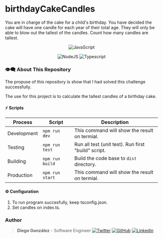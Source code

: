# birthdayCakeCandles
You are in charge of the cake for a child's birthday. You have decided the cake will have one candle for each year of their total age. They will only be able to blow out the tallest of the candles. Count how many candles are tallest.

<p align="center">
    <img src="https://img.shields.io/badge/version-0.2.0-EBCB8B?style=for-the-badge&logo=node.js&logoColor=EBCB8B" alt="JavaScript" />
</p>

<p align="center">
    <img src="https://img.shields.io/badge/v14.X-ECEFF4?style=for-the-badge&logo=Node.js" alt="NodeJS" />
    <img src="https://img.shields.io/badge/supported-A7C9E6?style=for-the-badge&logo=Typescript" alt="Typescript" />
</p>

### 👁️‍🗨️ About This Repository

The propuse of this repository is show that I had solved this challenge successfully.

The use for this project is to calculate the tallest candles of a birthday cake.

#### ⚡️ Scripts

| Process        | Script          | Description                                         |
| -------------- | --------------- | --------------------------------------------------- |
| Development    | `npm run dev`   | This command will show the result on termial.       |
| Testing        | `npm run test`  | Run all test (unit test). Run first "build" script. |
| Building       | `npm run build` | Build the code base to `dist` directory.            |
| Production     | `npm run start` | This command will show the result on termial.       |

#### ⚙️ Configuration

1) To run program succesfully, keep tsconfig.json.
2) Set candles on index.ts.

### Author

> **Diego González** - Software Engineer
[![Twitter](https://img.shields.io/badge/Twitter-ECEFF4?style=for-the-badge&logo=Twitter)](https://twitter.com/diegomdevs)
[![GitHub](https://img.shields.io/badge/GitHub-ECEFF4?style=for-the-badge&logo=GitHub&logoColor=2E3440)](https://github.com/diegomdevs)
[![Linkedin](https://img.shields.io/badge/LinkedIn-0077B5?style=for-the-badge&logo=linkedin&logoColor=white)](https://www.linkedin.com/in/diego-gonz%C3%A1lez-8a91a9211/)

